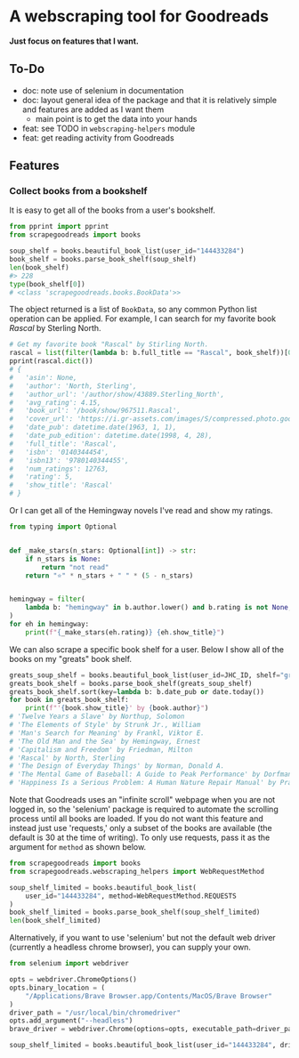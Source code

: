 # A webscraping tool for Goodreads

**Just focus on features that I want.**

## To-Do

- doc: note use of selenium in documentation
- doc: layout general idea of the package and that it is relatively simple and features are added as I want them
  - main point is to get the data into your hands
- feat: see TODO in `webscraping-helpers` module
- feat: get reading activity from Goodreads

## Features

### Collect books from a bookshelf

It is easy to get all of the books from a user's bookshelf.

```python
from pprint import pprint
from scrapegoodreads import books

soup_shelf = books.beautiful_book_list(user_id="144433284")
book_shelf = books.parse_book_shelf(soup_shelf)
len(book_shelf)
#> 228
type(book_shelf[0])
# <class 'scrapegoodreads.books.BookData'>>
```

The object returned is a list of `BookData`, so any common Python list operation can be applied.
For example, I can search for my favorite book *Rascal* by Sterling North.

```python
# Get my favorite book "Rascal" by Stirling North.
rascal = list(filter(lambda b: b.full_title == "Rascal", book_shelf))[0]
pprint(rascal.dict())
# {
#   'asin': None,
#   'author': 'North, Sterling',
#   'author_url': '/author/show/43889.Sterling_North',
#   'avg_rating': 4.15,
#   'book_url': '/book/show/967511.Rascal',
#   'cover_url': 'https://i.gr-assets.com/images/S/compressed.photo.goodreads.com/books/1309211625l/967511._SY75_.jpg',
#   'date_pub': datetime.date(1963, 1, 1),
#   'date_pub_edition': datetime.date(1998, 4, 28),
#   'full_title': 'Rascal',
#   'isbn': '0140344454',
#   'isbn13': '9780140344455',
#   'num_ratings': 12763,
#   'rating': 5,
#   'show_title': 'Rascal'
# }
```

Or I can get all of the Hemingway novels I've read and show my ratings.

```python
from typing import Optional


def _make_stars(n_stars: Optional[int]) -> str:
    if n_stars is None:
        return "not read"
    return "⭐️" * n_stars + " " * (5 - n_stars)


hemingway = filter(
    lambda b: "hemingway" in b.author.lower() and b.rating is not None, book_shelf
)
for eh in hemingway:
    print(f"{_make_stars(eh.rating)} {eh.show_title}")
```

We can also scrape a specific book shelf for a user.
Below I show all of the books on my "greats" book shelf.

```python
greats_soup_shelf = books.beautiful_book_list(user_id=JHC_ID, shelf="greats")
greats_book_shelf = books.parse_book_shelf(greats_soup_shelf)
greats_book_shelf.sort(key=lambda b: b.date_pub or date.today())
for book in greats_book_shelf:
    print(f"'{book.show_title}' by {book.author}")
# 'Twelve Years a Slave' by Northup, Solomon
# 'The Elements of Style' by Strunk Jr., William
# 'Man's Search for Meaning' by Frankl, Viktor E.
# 'The Old Man and the Sea' by Hemingway, Ernest
# 'Capitalism and Freedom' by Friedman, Milton
# 'Rascal' by North, Sterling
# 'The Design of Everyday Things' by Norman, Donald A.
# 'The Mental Game of Baseball: A Guide to Peak Performance' by Dorfman, H.A.
# 'Happiness Is a Serious Problem: A Human Nature Repair Manual' by Prager, Dennis
```

Note that Goodreads uses an "infinite scroll" webpage when you are not logged in, so the 'selenium' package is required to automate the scrolling process until all books are loaded.
If you do not want this feature and instead just use 'requests,' only a subset of the books are available (the default is 30 at the time of writing).
To only use requests, pass it as the argument for `method` as shown below.

```python
from scrapegoodreads import books
from scrapegoodreads.webscraping_helpers import WebRequestMethod

soup_shelf_limited = books.beautiful_book_list(
    user_id="144433284", method=WebRequestMethod.REQUESTS
)
book_shelf_limited = books.parse_book_shelf(soup_shelf_limited)
len(book_shelf_limited)
```

Alternatively, if you want to use 'selenium' but not the default web driver (currently a headless chrome browser), you can supply your own.

```python
from selenium import webdriver

opts = webdriver.ChromeOptions()
opts.binary_location = (
    "/Applications/Brave Browser.app/Contents/MacOS/Brave Browser"
)
driver_path = "/usr/local/bin/chromedriver"
opts.add_argument("--headless")
brave_driver = webdriver.Chrome(options=opts, executable_path=driver_path)

soup_shelf_limited = books.beautiful_book_list(user_id="144433284", driver=brave_driver)
```
